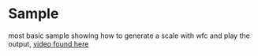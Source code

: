 # Sample

most basic sample showing how to generate a scale with wfc and play the output, [video found here](https://youtu.be/DS09g-GRhv0)